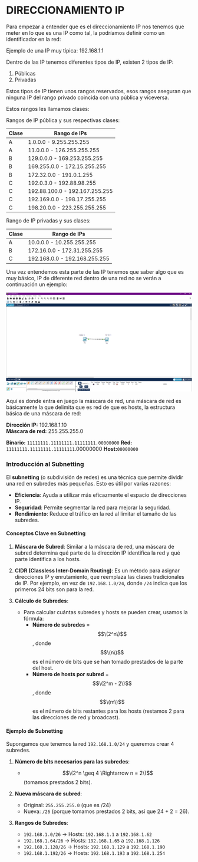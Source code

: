 # DIRECCIONAMIENTO IP

Para empezar a entender que es el direccionamiento IP nos tenemos que meter en lo que es una IP como tal, la podríamos definir como un identificador en la red:

Ejemplo de una IP muy típica: 192.168.1.1

Dentro de las IP tenemos diferentes tipos de IP, existen 2 tipos de IP:

1. Públicas
2. Privadas

Estos tipos de IP tienen unos rangos reservados, esos rangos aseguran que ninguna IP del rango privado coincida con una pública y viceversa.

Estos rangos les llamamos clases:

Rangos de IP pública y sus respectivas clases:

| Clase  | Rango de IPs                          |
|--------|---------------------------------------|
| A      | 1.0.0.0 - 9.255.255.255               |
| A      | 11.0.0.0 - 126.255.255.255            |
| B      | 129.0.0.0 - 169.253.255.255           |
| B      | 169.255.0.0 - 172.15.255.255          |
| B      | 172.32.0.0 - 191.0.1.255              |
| C      | 192.0.3.0 - 192.88.98.255             |
| C      | 192.88.100.0 - 192.167.255.255        |
| C      | 192.169.0.0 - 198.17.255.255          |
| C      | 198.20.0.0 - 223.255.255.255          |


Rango de IP privadas y sus clases:

| Clase  | Rango de IPs                          |
|--------|---------------------------------------|
| A      | 10.0.0.0 - 10.255.255.255             |
| B      | 172.16.0.0 - 172.31.255.255           |
| C      | 192.168.0.0 - 192.168.255.255         |


Una vez entendemos esta parte de las IP tenemos que saber algo que es muy básico, IP de diferente red dentro de una red no se verán a continuación un ejemplo:

![La imagen no carga](https://github.com/v019-exe/redes/blob/master/Assets/Images/image.png)

Aquí es donde entra en juego la máscara de red, una máscara de red es básicamente la que delimita que es red de que es hosts, la estructura básica de una máscara de red:

**Dirección IP:** 192.168.1.10  
**Máscara de red:** 255.255.255.0  

**Binario:** `11111111.11111111.11111111.00000000`
**Red:** `11111111.11111111.11111111`.00000000 
**Host:**`00000000`



### Introducción al Subnetting

El **subnetting** (o subdivisión de redes) es una técnica que permite dividir una red en subredes más pequeñas. Esto es útil por varias razones:

- **Eficiencia**: Ayuda a utilizar más eficazmente el espacio de direcciones IP.
- **Seguridad**: Permite segmentar la red para mejorar la seguridad.
- **Rendimiento**: Reduce el tráfico en la red al limitar el tamaño de las subredes.

#### Conceptos Clave en Subnetting

1. **Máscara de Subred**: Similar a la máscara de red, una máscara de subred determina qué parte de la dirección IP identifica la red y qué parte identifica a los hosts. 

2. **CIDR (Classless Inter-Domain Routing)**: Es un método para asignar direcciones IP y enrutamiento, que reemplaza las clases tradicionales de IP. Por ejemplo, en vez de `192.168.1.0/24`, donde `/24` indica que los primeros 24 bits son para la red.

3. **Cálculo de Subredes**:
   - Para calcular cuántas subredes y hosts se pueden crear, usamos la fórmula:
     - **Número de subredes** = $$\(2^n\)$$, donde $$\(n\)$$ es el número de bits que se han tomado prestados de la parte del host.
     - **Número de hosts por subred** = $$\(2^m - 2\)$$, donde $$\(m\)$$ es el número de bits restantes para los hosts (restamos 2 para las direcciones de red y broadcast).

#### Ejemplo de Subnetting

Supongamos que tenemos la red `192.168.1.0/24` y queremos crear 4 subredes. 

1. **Número de bits necesarios para las subredes**:
   - $$\(2^n \geq 4 \Rightarrow n = 2\)$$ (tomamos prestados 2 bits).

2. **Nueva máscara de subred**:
   - Original: `255.255.255.0` (que es /24)
   - Nueva: `/26` (porque tomamos prestados 2 bits, así que 24 + 2 = 26).

3. **Rangos de Subredes**:
   - `192.168.1.0/26` -> Hosts: `192.168.1.1` a `192.168.1.62`
   - `192.168.1.64/26` -> Hosts: `192.168.1.65` a `192.168.1.126`
   - `192.168.1.128/26` -> Hosts: `192.168.1.129` a `192.168.1.190`
   - `192.168.1.192/26` -> Hosts: `192.168.1.193` a `192.168.1.254`




